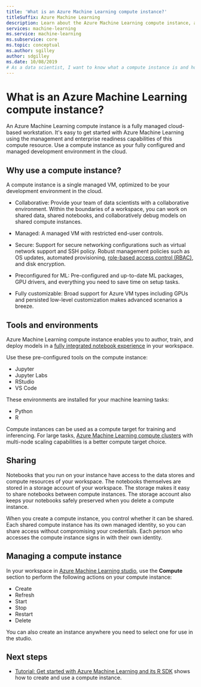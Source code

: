 ```yaml
---
title: 'What is an Azure Machine Learning compute instance?'
titleSuffix: Azure Machine Learning
description: Learn about the Azure Machine Learning compute instance, a fully managed cloud-based workstation. 
services: machine-learning
ms.service: machine-learning
ms.subservice: core
ms.topic: conceptual
ms.author: sgilley
author: sdgilley
ms.date: 10/08/2019
# As a data scientist, I want to know what a compute instance is and how to use it for Azure Machine Learning.
---
```


# What is an Azure Machine Learning compute instance?

An Azure Machine Learning compute instance is a fully managed cloud-based workstation.  It's easy to get started with Azure Machine Learning using the management and enterprise readiness capabilities of this compute resource. Use a compute instance as your fully configured and managed development environment in the cloud.

## Why use a compute instance?

A compute instance is a single managed VM, optimized to be your development environment in the cloud.  

* Collaborative: Provide your team of data scientists with a collaborative environment. Within the boundaries of a workspace, you can work on shared data, shared notebooks, and collaboratively debug models on shared compute instances.

* Managed: A managed VM with restricted end-user controls.  

* Secure: Support for secure networking configurations such as virtual network support and SSH policy. Robust management policies such as OS updates, automated provisioning, [role-based access control (RBAC)](/azure/role-based-access-control/overview), and disk encryption.

* Preconfigured for ML:  Pre-configured and up-to-date ML packages, GPU drivers, and everything you need to save time on setup tasks.

* Fully customizable: Broad support for Azure VM types including GPUs and persisted low-level customization makes advanced scenarios a breeze.

## Tools and environments

Azure Machine Learning compute instance enables you to author, train, and deploy models in a [fully integrated notebook experience](tutorial-1st-experiment-R-set-up.md) in your workspace. 

Use these pre-configured tools on the compute instance:

* Jupyter
* Jupyter Labs
* RStudio
* VS Code

These environments are installed for your machine learning tasks:

* Python
* R

Compute instances can be used as a compute target for training and inferencing.  For large tasks, [Azure Machine Learning compute clusters](how-to-set-up-training-targets.md#amlcompute) with multi-node scaling capabilities is a better compute target choice.

## Sharing

Notebooks that you run on your instance have access to the data stores and compute resources of your workspace. The notebooks themselves are stored in a storage account of your workspace. The storage  makes it easy to share notebooks between compute instances.  The storage account also keeps your notebooks safely preserved when you delete a compute instance. 

When you create a compute instance, you control whether it can be shared. Each shared compute instance has its own managed identity, so you can share access without compromising your credentials. Each person who accesses the compute instance signs in with their own identity.  

## Managing a compute instance

In your workspace in [Azure Machine Learning studio](https://ml.azure.com), use the **Compute** section to perform the following actions on your compute instance:
* Create
* Refresh
* Start
* Stop
* Restart
* Delete  

You can also create an instance anywhere you need to select one for use in the studio.


## Next steps
 * [Tutorial: Get started with Azure Machine Learning and its R SDK](tutorial-1st-experiment-R-set-up.md) shows how to create and use a compute instance.
